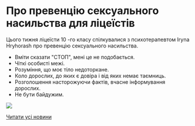 # Про превенцію сексуального насильства для ліцеїстів

Цього тижня ліцеїсти 10 -го класу спілкувалися з психотерапевтом Iryna Hryhorash про превенцію сексуального насильства.

- Вміти сказати "СТОП", мені це не подобається.
- Чіткі особисті межі.
- Розуміння, що моє тіло недоторкане.
- Коло дорослих, до яких є довіра і від яких немає таємниць.
- Розголошення насторожуючи фактів, вчасне інформування дорослих.
- Не бути байдужим.


![](/images/blog/про-превенцію-сексуального-насильства-для-ліцеїстів/превентація-сн.png)


[Читати усі новини](/news)

